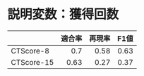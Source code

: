 # 説明変数：獲得回数
| | 適合率 | 再現率 | F1値 |
| :-- | --: | --: | --: |
| CTScore-8 | 0.7 | 0.58 | 0.63 |
| CTScore-15 | 0.63 | 0.27 | 0.37 |

